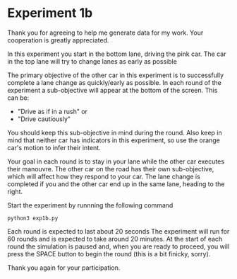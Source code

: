 Experiment 1b
=============

Thank you for agreeing to help me generate data for my work. Your cooperation is greatly appreciated.

In this experiment you start in the bottom lane, driving the pink car. The car in the top lane will try to change lanes as early as possible

The primary objective of the other car in this experiment is to successfully complete a lane change as quickly/early as possible. 
In each round of the experiment a sub-objective will appear at the bottom of the screen. This can be:

* "Drive as if in a rush" or 
* "Drive cautiously"

You should keep this sub-objective in mind during the round.
Also keep in mind that neither car has indicators in this experiment, so use the orange car's motion to infer their intent.

Your goal in each round is to stay in your lane while the other car executes their manouvre.
The other car on the road has their own sub-objective, which will affect how they respond to your car. 
The lane change is completed if you and the other car end up in the same lane, heading to the right.

Start the experiment by runnning the following command

```
python3 exp1b.py
```

Each round is expected to last about 20 seconds
The experiment will run for 60 rounds and is expected to take around 20 minutes. 
At the start of each round the simulation is paused and, when you are ready to proceed, you will press the SPACE button to begin 
the round (this is a bit finicky, sorry).

Thank you again for your participation. 


